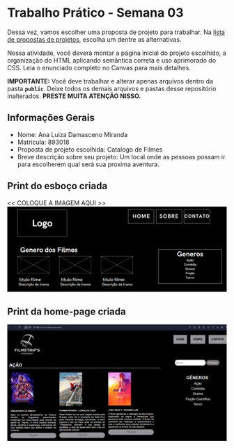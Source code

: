 # Trabalho Prático - Semana 03

Dessa vez, vamos escolher uma proposta de projeto para trabalhar. Na [lista de propostas de projetos](propostas-projetos.md), escolha um dentre as alternativas.

Nessa atividade, você deverá montar a página inicial do projeto escolhido, a organização do HTML aplicando semântica correta e uso aprimorado do CSS. Leia o enunciado completo no Canvas para mais detalhes.

**IMPORTANTE:** Você deve trabalhar e alterar apenas arquivos dentro da pasta **`public`**. Deixe todos os demais arquivos e pastas desse repositório inalterados. **PRESTE MUITA ATENÇÃO NISSO.**

## Informações Gerais

- Nome: Ana Luiza Damasceno Miranda
- Matricula: 893018
- Proposta de projeto escolhida: Catalogo de Filmes
- Breve descrição sobre seu projeto: Um local onde as pessoas possam ir para escolherem qual será 
sua proxima aventura.


## Print do esboço criada

<<  COLOQUE A IMAGEM AQUI >>
![WireFrame](image-1.png)

## Print da home-page criada

![Home Page](image-2.png)
